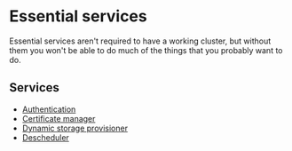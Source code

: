 # Essential services

Essential services aren't required to have a working cluster, but without them you won't be able to do much of the things that you probably want to do.


## Services

* [Authentication](./1-authentication)
* [Certificate manager](./2-certificate-manager)
* [Dynamic storage provisioner](./3-dynamic-storage-provisioner)
* [Descheduler](./4-descheduler)
